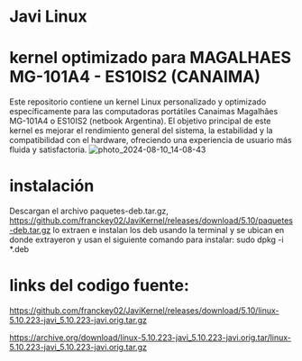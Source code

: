 # Javi Linux
# kernel optimizado para  MAGALHAES MG-101A4 - ES10IS2 (CANAIMA) 
Este repositorio contiene un kernel Linux personalizado y optimizado específicamente para las computadoras portátiles Canaimas Magalhães MG-101A4 o ES10IS2 (netbook Argentina). El objetivo principal de este kernel es mejorar el rendimiento general del sistema, la estabilidad y la compatibilidad con el hardware, ofreciendo una experiencia de usuario más fluida y satisfactoria.
![photo_2024-08-10_14-08-43](https://github.com/user-attachments/assets/8f608929-91b2-4b61-b7be-62399dd9ec13)
# instalación
Descargan el archivo paquetes-deb.tar.gz, https://github.com/franckey02/JaviKernel/releases/download/5.10/paquetes-deb.tar.gz
lo extraen e instalan los deb usando la terminal y se ubican en donde extrayeron y usan el siguiente comando para instalar:
sudo dpkg -i *.deb

# links del codigo fuente:
https://github.com/franckey02/JaviKernel/releases/download/5.10/linux-5.10.223-javi_5.10.223-javi.orig.tar.gz


https://archive.org/download/linux-5.10.223-javi_5.10.223-javi.orig.tar/linux-5.10.223-javi_5.10.223-javi.orig.tar.gz

